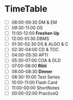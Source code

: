 # TimeTable
 - [ ] 08:00-09:30 DM & EM         
 - [ ] 09:30-11:00 OS              
 - [ ] 11:00-12:00 **Freshen Up**  
 - [ ] 12:00-01:30 DBMS            
 - [ ] 01:30-02:30 DS & ALGO & C   
 - [ ] 02:30-04:00 CD & TOC        
 - [ ] 04:00-05:30 APTI            
 - [ ] 05:30-07:00 COA & DLD       
 - [ ] 07:00-08:00 **Riiiii**      
 - [ ] 08:00-08:30 **Dinner**      
 - [ ] 08:30-10:00 Test Series     
 - [ ] 10:00-11:00 Flash Card      
 - [ ] 11:00-00:00 ShortNotes      
 - [ ] 00:00-02:00 PracticeQ       